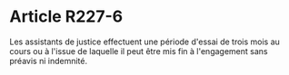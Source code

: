 # Article R227-6

Les assistants de justice effectuent une période d'essai de trois mois au cours ou à l'issue de laquelle il peut être mis fin à l'engagement sans préavis ni indemnité.
